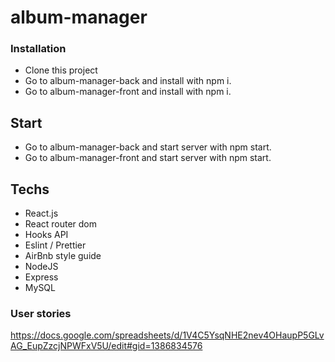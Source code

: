 # album-manager


### Installation

- Clone this project
- Go to album-manager-back and install with npm i.
- Go to album-manager-front and install with npm i.

## Start

- Go to album-manager-back and start server with npm start.
- Go to album-manager-front and start server with npm start.


## Techs

- React.js
- React router dom
- Hooks API
- Eslint / Prettier 
- AirBnb style guide
- NodeJS
- Express
- MySQL



### User stories

https://docs.google.com/spreadsheets/d/1V4C5YsqNHE2nev4OHaupP5GLvAG_EupZzcjNPWFxV5U/edit#gid=1386834576

